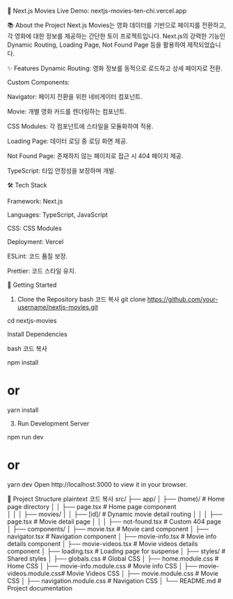 🎥 Next.js Movies
Live Demo: nextjs-movies-ten-chi.vercel.app

📚 About the Project
Next.js Movies는 영화 데이터를 기반으로 페이지를 전환하고, 각 영화에 대한 정보를 제공하는 간단한 토이 프로젝트입니다.
Next.js의 강력한 기능인 Dynamic Routing, Loading Page, Not Found Page 등을 활용하여 제작되었습니다.

✨ Features
Dynamic Routing: 영화 정보를 동적으로 로드하고 상세 페이지로 전환.

Custom Components:

Navigator: 페이지 전환을 위한 네비게이터 컴포넌트.

Movie: 개별 영화 카드를 렌더링하는 컴포넌트.

CSS Modules: 각 컴포넌트에 스타일을 모듈화하여 적용.

Loading Page: 데이터 로딩 중 로딩 화면 제공.

Not Found Page: 존재하지 않는 페이지로 접근 시 404 페이지 제공.

TypeScript: 타입 안정성을 보장하며 개발.

🛠️ Tech Stack

Framework: Next.js

Languages: TypeScript, JavaScript

CSS: CSS Modules

Deployment: Vercel

ESLint: 코드 품질 보장.

Prettier: 코드 스타일 유지.

🚀 Getting Started
1. Clone the Repository bash 코드 복사
git clone https://github.com/your-username/nextjs-movies.git

cd nextjs-movies

Install Dependencies 

bash 코드 복사

npm install
# or
yarn install

3. Run Development Server
   
npm run dev
# or
yarn dev
Open http://localhost:3000 to view it in your browser.

📂 Project Structure
plaintext
코드 복사
src/
├── app/
│   ├── (home)/                # Home page directory
│   │   ├── page.tsx           # Home page component  
│   │
│   ├── movies/
│   │   ├── [id]/              # Dynamic movie detail routing
│   │   │   ├── page.tsx       # Movie detail page
│   │
│   ├── not-found.tsx          # Custom 404 page
│
├── components/
│   ├── movie.tsx              # Movie card component
│   ├── navigator.tsx          # Navigation component
│   ├── movie-info.tsx         # Movie info details component
│   ├── movie-videos.tsx       # Movie videos details component
│   ├── loading.tsx            # Loading page for suspense
│
├── styles/                    # Shared styles
│   ├── globals.css            # Global CSS
│   ├── home.module.css        # Home CSS
│   ├── movie-info.module.css  # Movie info CSS
│   ├── movie-videos.module.css# Movie Videos CSS
│   ├── movie.module.css       # Movie CSS
│   ├── navigation.module.css  # Navigation CSS
│
└── README.md                  # Project documentation
